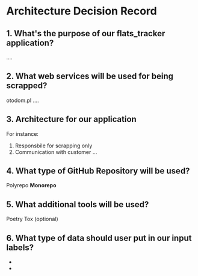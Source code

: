 # Architecture Decision Record

## 1. What's the purpose of our flats_tracker application?
....

## 2. What web services will be used for being scrapped?
otodom.pl
....

## 3. Architecture for our application
For instance:
1. Responsbile for scrapping only
2. Communication with customer
...

## 4. What type of GitHub Repository will be used? 
Polyrepo
**Monorepo**

## 5. What additional tools will be used?
Poetry
Tox (optional)

## 6. What type of data should user put in our input labels?
-
-


